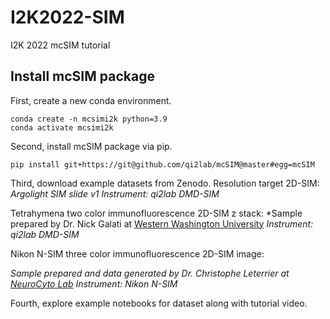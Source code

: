# I2K2022-SIM
I2K 2022 mcSIM tutorial


## Install mcSIM package
First, create a new conda environment.
```
conda create -n mcsimi2k python=3.9
conda activate mcsimi2k
```

Second, install mcSIM package via pip.
```
pip install git+https://git@github.com/qi2lab/mcSIM@master#egg=mcSIM
````

Third, download example datasets from Zenodo.
Resolution target 2D-SIM:
*Argolight SIM slide v1*
*Instrument: qi2lab DMD-SIM*

Tetrahymena two color immunofluorescence 2D-SIM z stack:
*Sample prepared by Dr. Nick Galati at [Western Washington University](https://wp.wwu.edu/galatilab/)
*Instrument: qi2lab DMD-SIM*

Nikon N-SIM three color immunofluorescence 2D-SIM image:

*Sample prepared and data generated by Dr. Christophe Leterrier at [NeuroCyto Lab](https://www.neurocytolab.org/)*
*Instrument: Nikon N-SIM*

Fourth, explore example notebooks for dataset along with tutorial video.
